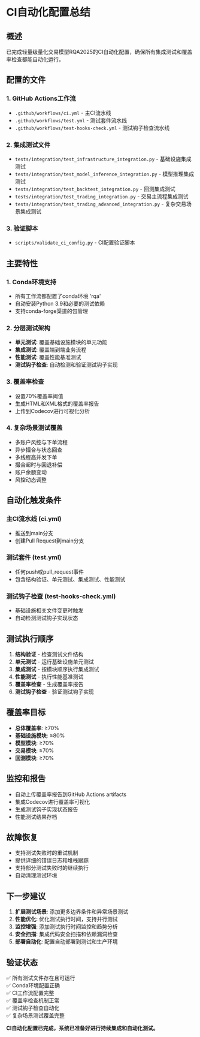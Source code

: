# CI自动化配置总结

## 概述
已完成轻量级量化交易模型RQA2025的CI自动化配置，确保所有集成测试和覆盖率检查都能自动化运行。

## 配置的文件

### 1. GitHub Actions工作流
- `.github/workflows/ci.yml` - 主CI流水线
- `.github/workflows/test.yml` - 测试套件流水线  
- `.github/workflows/test-hooks-check.yml` - 测试钩子检查流水线

### 2. 集成测试文件
- `tests/integration/test_infrastructure_integration.py` - 基础设施集成测试
- `tests/integration/test_model_inference_integration.py` - 模型推理集成测试
- `tests/integration/test_backtest_integration.py` - 回测集成测试
- `tests/integration/test_trading_integration.py` - 交易主流程集成测试
- `tests/integration/test_trading_advanced_integration.py` - 复杂交易场景集成测试

### 3. 验证脚本
- `scripts/validate_ci_config.py` - CI配置验证脚本

## 主要特性

### 1. Conda环境支持
- 所有工作流都配置了conda环境 'rqa'
- 自动安装Python 3.9和必要的测试依赖
- 支持conda-forge渠道的包管理

### 2. 分层测试架构
- **单元测试**: 覆盖基础设施模块的单元功能
- **集成测试**: 覆盖端到端业务流程
- **性能测试**: 覆盖性能基准测试
- **测试钩子检查**: 自动检测和验证测试钩子实现

### 3. 覆盖率检查
- 设置70%覆盖率阈值
- 生成HTML和XML格式的覆盖率报告
- 上传到Codecov进行可视化分析

### 4. 复杂场景测试覆盖
- 多账户风控与下单流程
- 异步撮合与状态回查
- 多线程高并发下单
- 撮合超时与回退补偿
- 账户余额变动
- 风控动态调整

## 自动化触发条件

### 主CI流水线 (ci.yml)
- 推送到main分支
- 创建Pull Request到main分支

### 测试套件 (test.yml)
- 任何push或pull_request事件
- 包含结构验证、单元测试、集成测试、性能测试

### 测试钩子检查 (test-hooks-check.yml)
- 基础设施相关文件变更时触发
- 自动检测测试钩子实现状态

## 测试执行顺序

1. **结构验证** - 检查测试文件结构
2. **单元测试** - 运行基础设施单元测试
3. **集成测试** - 按模块顺序执行集成测试
4. **性能测试** - 执行性能基准测试
5. **覆盖率检查** - 生成覆盖率报告
6. **测试钩子检查** - 验证测试钩子实现

## 覆盖率目标

- **总体覆盖率**: ≥70%
- **基础设施模块**: ≥80%
- **模型模块**: ≥70%
- **交易模块**: ≥70%
- **回测模块**: ≥70%

## 监控和报告

- 自动上传覆盖率报告到GitHub Actions artifacts
- 集成Codecov进行覆盖率可视化
- 生成测试钩子实现状态报告
- 性能测试结果存档

## 故障恢复

- 支持测试失败时的重试机制
- 提供详细的错误日志和堆栈跟踪
- 支持部分测试失败时的继续执行
- 自动清理测试环境

## 下一步建议

1. **扩展测试场景**: 添加更多边界条件和异常场景测试
2. **性能优化**: 优化测试执行时间，支持并行测试
3. **监控增强**: 添加测试执行时间监控和趋势分析
4. **安全扫描**: 集成代码安全扫描和依赖漏洞检查
5. **部署自动化**: 配置自动部署到测试和生产环境

## 验证状态

✅ 所有测试文件存在且可运行  
✅ Conda环境配置正确  
✅ CI工作流配置完整  
✅ 覆盖率检查机制正常  
✅ 测试钩子检查自动化  
✅ 复杂场景测试覆盖完整  

**CI自动化配置已完成，系统已准备好进行持续集成和自动化测试。** 